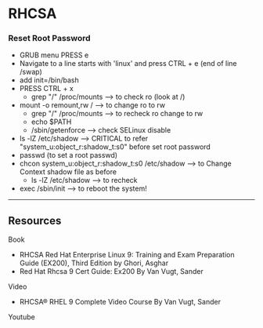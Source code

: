 # RHCSA
### Reset Root Password
- GRUB menu PRESS e
- Navigate to a line starts with 'linux' and press CTRL + e (end of line /swap)
- add init=/bin/bash
- PRESS CTRL + x
  - grep "/" /proc/mounts --> to check ro (look at /)
- mount -o remount,rw / --> to change ro to rw
  - grep "/" /proc/mounts --> to recheck ro change to rw
  - echo $PATH
  - /sbin/getenforce --> check SELinux disable
- ls -lZ /etc/shadow --> CRITICAL to refer "system_u:object_r:shadow_t:s0" before set root password
- passwd (to set a root passwd)
- chcon system_u:object_r:shadow_t:s0 /etc/shadow --> to Change Context shadow file as before
  - ls -lZ /etc/shadow --> to recheck
- exec /sbin/init --> to reboot the system!

---
## Resources
Book
- RHCSA Red Hat Enterprise Linux 9: Training and Exam Preparation Guide (EX200), Third Edition by Ghori, Asghar
- Red Hat Rhcsa 9 Cert Guide: Ex200 By Van Vugt, Sander

Video
- RHCSA® RHEL 9 Complete Video Course By Van Vugt, Sander

Youtube
